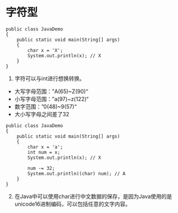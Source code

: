 # 字符型

```
public class JavaDemo
{
	public static void main(String[] args)
	{
		char x = 'X';
		System.out.println(x); // X
	}
}

```

1. 字符可以与int进行想换转换。 
-  大写字母范围：”A(65)~Z(90)“
-  小写字母范围：”a(97)~z(122)“
-  数字范围：”0(48)~9(57)“
-  大小写字母之间差了32
```
public class JavaDemo
{
	public static void main(String[] args)
	{
		char x = 'a';
		int num = x;
		System.out.println(x); // X

		num -= 32;
		System.out.println((char) num); // A
	}
}

```
2. 在Java中可以使用char进行中文数据的保存，是因为Java使用的是unicode16进制编码，可以包括任意的文字内容。
